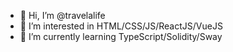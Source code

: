 - 👋 Hi, I’m @travelalife
- 👀 I’m interested in HTML/CSS/JS/ReactJS/VueJS
- 🌱 I’m currently learning TypeScript/Solidity/Sway

<!---
travelalife/travelalife is a ✨ special ✨ repository because its `README.md` (this file) appears on your GitHub profile.
You can click the Preview link to take a look at your changes.
--->
